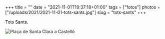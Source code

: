+++
title = ""
date = "2021-11-01T19:37:18+01:00"
tags = ["fotos"]
photos = ["/uploads/2021/2021-11-01-tots-sants.jpg"]
slug = "tots-sants"
+++

Tots Sants.

<img alt="Plaça de Santa Clara a Castelló" src="/uploads/2021/2021-11-01-tots-sants.jpg">
